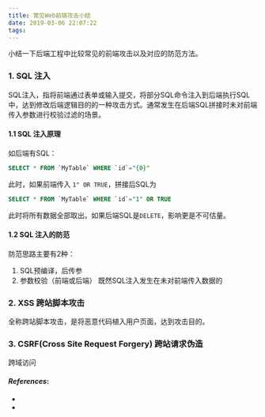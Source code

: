 ```yaml
---
title: 常见Web前端攻击小结
date: 2019-03-06 22:07:22
tags:
---
```


小结一下后端工程中比较常见的前端攻击以及对应的防范方法。

### 1. SQL 注入
SQL注入，指将前端通过表单或输入提交，将部分SQL命令注入到后端执行SQL中，达到修改后端逻辑目的的一种攻击方式。通常发生在后端SQL拼接时未对前端传入参数进行校验过滤的场景。
#### 1.1 SQL 注入原理
如后端有SQL：
```sql
SELECT * FROM `MyTable` WHERE `id`="{0}"
```
此时，如果前端传入 `1" OR TRUE`，拼接后SQL为
```sql
SELECT * FROM `MyTable` WHERE `id`="1" OR TRUE
```
此时将所有数据全部取出。如果后端SQL是`DELETE`，影响更是不可估量。
#### 1.2 SQL 注入的防范
防范思路主要有2种：
1. SQL预编译，后传参
2. 参数校验（前端或后端）
既然SQL注入发生在未对前端传入数据的


### 2. XSS 跨站脚本攻击
全称跨站脚本攻击，是将恶意代码植入用户页面，达到攻击目的。

### 3. CSRF(Cross Site Request Forgery) 跨站请求伪造
跨域访问

#### _References_:
- [1]: [Web安全入门之常见攻击](https://zhuanlan.zhihu.com/p/23309154)
- [2]: [防止SQL注入的5种方法](https://my.oschina.net/MiniBu/blog/270521)